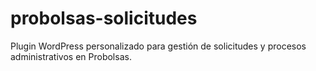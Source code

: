 # probolsas-solicitudes
Plugin WordPress personalizado para gestión de solicitudes y procesos administrativos en Probolsas.
